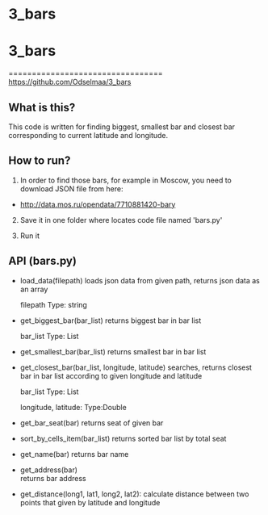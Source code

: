 # 3_bars

# 3_bars

=================================
https://github.com/Odselmaa/3_bars

What is this?
-------------
This code is written for finding biggest, smallest bar
and closest bar corresponding to current latitude and longitude.

How to run?
----------
1. In order to find those bars, for example in Moscow,
you need to download JSON file from here:
* http://data.mos.ru/opendata/7710881420-bary

2. Save it in one folder where locates code file named 'bars.py'

3. Run it


API (bars.py)
--------------------
 - load_data(filepath)
    loads json data from given path, returns json data as an array
    
    filepath
    Type: string

- get_biggest_bar(bar_list)
    returns biggest bar in bar list
    
    bar_list
    Type: List
    
- get_smallest_bar(bar_list)
    returns smallest bar in bar list
    
- get_closest_bar(bar_list, longitude, latitude)
    searches, returns closest bar in bar list according to given longitude and latitude
    
    bar_list
    Type: List
    
    longitude, latitude:
    Type:Double
    
- get_bar_seat(bar)
    returns seat of given bar

- sort_by_cells_item(bar_list)
    returns sorted bar list by total seat

- get_name(bar)
    returns bar name

- get_address(bar)  
    returns bar address

- get_distance(long1, lat1, long2, lat2):
    calculate distance between two points that given by latitude and longitude
